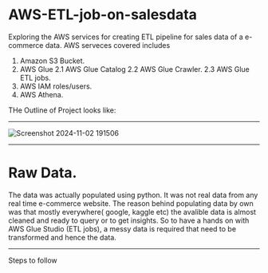 # AWS-ETL-job-on-salesdata
Exploring the AWS services for creating ETL pipeline for sales data of a e-commerce data.
AWS serveces covered includes 
1. Amazon S3 Bucket.
2. AWS Glue
   2.1 AWS Glue Catalog
   2.2 AWS Glue Crawler.
   2.3 AWS Glue ETL jobs.
3. AWS IAM roles/users.
4. AWS Athena.

THe Outline of Project looks like:
***

![Screenshot 2024-11-02 191506](https://github.com/user-attachments/assets/db1ee01f-7805-445a-a9aa-b1969207df77)
***

# Raw Data.

The data was actually populated using python. It was not real data from any real time e-commerce website.
The reason behind populating data by own was that mostly everywhere( google, kaggle etc) the avalible data is almost cleaned and ready to query or to get insights. So to have a hands on with AWS Glue Studio (ETL jobs), a messy data is required that need to be transformed and hence the data.
___
Steps to follow
